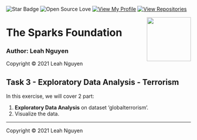 
![Star Badge](https://img.shields.io/static/v1?label=%F0%9F%8C%9F&message=If%20Useful&style=style=flat&color=BC4E99)
![Open Source Love](https://badges.frapsoft.com/os/v1/open-source.svg?v=103)
[![View My Profile](https://img.shields.io/badge/View-My_Profile-green?logo=GitHub)](https://github.com/ndleah)
[![View Repositories](https://img.shields.io/badge/View-My_Repositories-blue?logo=GitHub)](https://github.com/ndleah?tab=repositories)

<img align = right height = 120 width = 120 src = https://www.thesparksfoundationsingapore.org/images/logo_small.png>

# **The Sparks Foundation**

### Author: Leah Nguyen
Copyright © 2021 Leah Nguyen

## **Task 3 - Exploratory Data Analysis - Terrorism**
In this exercise, we will cover 2 part:
1. **Exploratory Data Analysis** on dataset ‘globalterrorism’.
2. Visualize the data. 
   
---
Copyright © 2021 Leah Nguyen

